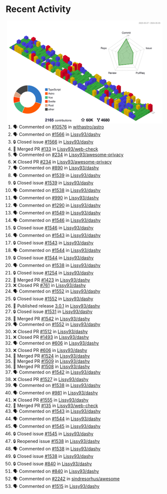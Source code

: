 # Recent Activity

<!-- Summary card -->
<a href="https://github.com/Lissy93/Lissy93/blob/master/METRICS.md">
  <img
    align="right"
    width="500"
    alt="Profile data, generated with yoshi389111/github-profile-3d-contrib"
    src="https://raw.githubusercontent.com/Lissy93/Lissy93/master/profile-3d-contrib/profile-gitblock.svg"
  />
</a>

<!--START_SECTION:activity-->
1. 🗣 Commented on [#10576](https://github.com/withastro/astro/issues/10576) in [withastro/astro](https://github.com/withastro/astro)
2. 🗣 Commented on [#1566](https://github.com/Lissy93/dashy/issues/1566) in [Lissy93/dashy](https://github.com/Lissy93/dashy)
3. 🔒 Closed issue [#1566](https://github.com/Lissy93/dashy/issues/1566) in [Lissy93/dashy](https://github.com/Lissy93/dashy)
4. 🎉 Merged PR [#133](https://github.com/Lissy93/web-check/pull/133) in [Lissy93/web-check](https://github.com/Lissy93/web-check)
5. 🗣 Commented on [#234](https://github.com/Lissy93/awesome-privacy/issues/234) in [Lissy93/awesome-privacy](https://github.com/Lissy93/awesome-privacy)
6. ❌ Closed PR [#234](https://github.com/Lissy93/awesome-privacy/pull/234) in [Lissy93/awesome-privacy](https://github.com/Lissy93/awesome-privacy)
7. 🗣 Commented on [#890](https://github.com/Lissy93/dashy/issues/890) in [Lissy93/dashy](https://github.com/Lissy93/dashy)
8. 🗣 Commented on [#1539](https://github.com/Lissy93/dashy/issues/1539) in [Lissy93/dashy](https://github.com/Lissy93/dashy)
9. 🔒 Closed issue [#1539](https://github.com/Lissy93/dashy/issues/1539) in [Lissy93/dashy](https://github.com/Lissy93/dashy)
10. 🗣 Commented on [#1538](https://github.com/Lissy93/dashy/issues/1538) in [Lissy93/dashy](https://github.com/Lissy93/dashy)
11. 🗣 Commented on [#990](https://github.com/Lissy93/dashy/issues/990) in [Lissy93/dashy](https://github.com/Lissy93/dashy)
12. 🗣 Commented on [#1290](https://github.com/Lissy93/dashy/issues/1290) in [Lissy93/dashy](https://github.com/Lissy93/dashy)
13. 🗣 Commented on [#1549](https://github.com/Lissy93/dashy/issues/1549) in [Lissy93/dashy](https://github.com/Lissy93/dashy)
14. 🗣 Commented on [#1546](https://github.com/Lissy93/dashy/issues/1546) in [Lissy93/dashy](https://github.com/Lissy93/dashy)
15. 🔒 Closed issue [#1546](https://github.com/Lissy93/dashy/issues/1546) in [Lissy93/dashy](https://github.com/Lissy93/dashy)
16. 🗣 Commented on [#1543](https://github.com/Lissy93/dashy/issues/1543) in [Lissy93/dashy](https://github.com/Lissy93/dashy)
17. 🔒 Closed issue [#1543](https://github.com/Lissy93/dashy/issues/1543) in [Lissy93/dashy](https://github.com/Lissy93/dashy)
18. 🗣 Commented on [#1544](https://github.com/Lissy93/dashy/issues/1544) in [Lissy93/dashy](https://github.com/Lissy93/dashy)
19. 🔒 Closed issue [#1544](https://github.com/Lissy93/dashy/issues/1544) in [Lissy93/dashy](https://github.com/Lissy93/dashy)
20. 🗣 Commented on [#1538](https://github.com/Lissy93/dashy/issues/1538) in [Lissy93/dashy](https://github.com/Lissy93/dashy)
21. 🔒 Closed issue [#1254](https://github.com/Lissy93/dashy/issues/1254) in [Lissy93/dashy](https://github.com/Lissy93/dashy)
22. 🎉 Merged PR [#1423](https://github.com/Lissy93/dashy/pull/1423) in [Lissy93/dashy](https://github.com/Lissy93/dashy)
23. ❌ Closed PR [#761](https://github.com/Lissy93/dashy/pull/761) in [Lissy93/dashy](https://github.com/Lissy93/dashy)
24. 🗣 Commented on [#1552](https://github.com/Lissy93/dashy/issues/1552) in [Lissy93/dashy](https://github.com/Lissy93/dashy)
25. 🔒 Closed issue [#1552](https://github.com/Lissy93/dashy/issues/1552) in [Lissy93/dashy](https://github.com/Lissy93/dashy)
26. 🚀 Published release [3.0.1](https://github.com/3.0.1) in [Lissy93/dashy](https://github.com/Lissy93/dashy)
27. 🔒 Closed issue [#1531](https://github.com/Lissy93/dashy/issues/1531) in [Lissy93/dashy](https://github.com/Lissy93/dashy)
28. 🎉 Merged PR [#1542](https://github.com/Lissy93/dashy/pull/1542) in [Lissy93/dashy](https://github.com/Lissy93/dashy)
29. 🗣 Commented on [#1552](https://github.com/Lissy93/dashy/issues/1552) in [Lissy93/dashy](https://github.com/Lissy93/dashy)
30. ❌ Closed PR [#1512](https://github.com/Lissy93/dashy/pull/1512) in [Lissy93/dashy](https://github.com/Lissy93/dashy)
31. ❌ Closed PR [#1493](https://github.com/Lissy93/dashy/pull/1493) in [Lissy93/dashy](https://github.com/Lissy93/dashy)
32. 🗣 Commented on [#606](https://github.com/Lissy93/dashy/issues/606) in [Lissy93/dashy](https://github.com/Lissy93/dashy)
33. ❌ Closed PR [#606](https://github.com/Lissy93/dashy/pull/606) in [Lissy93/dashy](https://github.com/Lissy93/dashy)
34. 🎉 Merged PR [#1524](https://github.com/Lissy93/dashy/pull/1524) in [Lissy93/dashy](https://github.com/Lissy93/dashy)
35. 🎉 Merged PR [#1509](https://github.com/Lissy93/dashy/pull/1509) in [Lissy93/dashy](https://github.com/Lissy93/dashy)
36. 🎉 Merged PR [#1508](https://github.com/Lissy93/dashy/pull/1508) in [Lissy93/dashy](https://github.com/Lissy93/dashy)
37. 🗣 Commented on [#1542](https://github.com/Lissy93/dashy/issues/1542) in [Lissy93/dashy](https://github.com/Lissy93/dashy)
38. ❌ Closed PR [#1527](https://github.com/Lissy93/dashy/pull/1527) in [Lissy93/dashy](https://github.com/Lissy93/dashy)
39. 🗣 Commented on [#1538](https://github.com/Lissy93/dashy/issues/1538) in [Lissy93/dashy](https://github.com/Lissy93/dashy)
40. 🗣 Commented on [#981](https://github.com/Lissy93/dashy/issues/981) in [Lissy93/dashy](https://github.com/Lissy93/dashy)
41. ❌ Closed PR [#1555](https://github.com/Lissy93/dashy/pull/1555) in [Lissy93/dashy](https://github.com/Lissy93/dashy)
42. 🎉 Merged PR [#135](https://github.com/Lissy93/web-check/pull/135) in [Lissy93/web-check](https://github.com/Lissy93/web-check)
43. 🗣 Commented on [#1543](https://github.com/Lissy93/dashy/issues/1543) in [Lissy93/dashy](https://github.com/Lissy93/dashy)
44. 🗣 Commented on [#1544](https://github.com/Lissy93/dashy/issues/1544) in [Lissy93/dashy](https://github.com/Lissy93/dashy)
45. 🗣 Commented on [#1545](https://github.com/Lissy93/dashy/issues/1545) in [Lissy93/dashy](https://github.com/Lissy93/dashy)
46. 🔒 Closed issue [#1545](https://github.com/Lissy93/dashy/issues/1545) in [Lissy93/dashy](https://github.com/Lissy93/dashy)
47. 🔒 Reopened issue [#1538](https://github.com/Lissy93/dashy/issues/1538) in [Lissy93/dashy](https://github.com/Lissy93/dashy)
48. 🗣 Commented on [#1538](https://github.com/Lissy93/dashy/issues/1538) in [Lissy93/dashy](https://github.com/Lissy93/dashy)
49. 🔒 Closed issue [#1538](https://github.com/Lissy93/dashy/issues/1538) in [Lissy93/dashy](https://github.com/Lissy93/dashy)
50. 🔒 Closed issue [#840](https://github.com/Lissy93/dashy/issues/840) in [Lissy93/dashy](https://github.com/Lissy93/dashy)
51. 🗣 Commented on [#840](https://github.com/Lissy93/dashy/issues/840) in [Lissy93/dashy](https://github.com/Lissy93/dashy)
52. 🗣 Commented on [#2242](https://github.com/sindresorhus/awesome/issues/2242) in [sindresorhus/awesome](https://github.com/sindresorhus/awesome)
53. 🗣 Commented on [#1515](https://github.com/Lissy93/dashy/issues/1515) in [Lissy93/dashy](https://github.com/Lissy93/dashy)
<!--END_SECTION:activity-->
